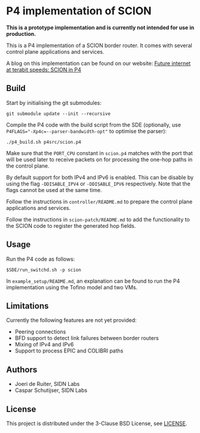 # P4 implementation of SCION

**This is a prototype implementation and is currently not intended for use in production.**

This is a P4 implementation of a SCION border router. It comes with several control plane applications and services.

A blog on this implementation can be found on our website: 
[Future internet at terabit speeds: SCION in P4](https://www.sidnlabs.nl/nieuws-en-blogs/future-internet-at-terabit-speeds-scion-in-p4)

## Build

Start by initialising the git submodules:
```
git submodule update --init --recursive
```

Compile the P4 code with the build script from the SDE (optionally, use `P4FLAGS="-Xp4c=--parser-bandwidth-opt"` to optimise the parser):
```
./p4_build.sh p4src/scion.p4
```

Make sure that the `PORT_CPU` constant in `scion.p4` matches with the port that will be used later to receive packets on for processing the one-hop paths in the control plane.

By default support for both IPv4 and IPv6 is enabled. This can be disable by using the flag `-DDISABLE_IPV4` or `-DDISABLE_IPV6` respectively. Note that the flags cannot be used at the same time.

Follow the instructions in `controller/README.md` to prepare the control plane applications and services.

Follow the instructions in `scion-patch/README.md` to add the functionality to the SCION code to register the generated hop fields.

## Usage

Run the P4 code as follows:
```
$SDE/run_switchd.sh -p scion
```

In `example_setup/README.md`, an explanation can be found to run the P4 implementation using the Tofino model and two VMs.

## Limitations

Currently the following features are not yet provided:
- Peering connections
- BFD support to detect link failures between border routers
- Mixing of IPv4 and IPv6
- Support to process EPIC and COLIBRI paths 

## Authors

- Joeri de Ruiter, SIDN Labs
- Caspar Schutijser, SIDN Labs

## License

This project is distributed under the 3-Clause BSD License, see [LICENSE](LICENSE).
